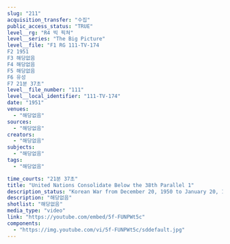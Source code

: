 ```yaml
---
slug: "211"
acquisition_transfer: "수집"
public_access_status: "TRUE"
level__rg: "R4 빅 픽쳐"
level__series: "The Big Picture"
level__file: "F1 RG 111-TV-174
F2 1951
F3 해당없음
F4 해당없음
F5 해당없음
F6 유성
F7 21분 37초"
level__file_number: "111"
level__local_identifier: "111-TV-174"
date: "1951"
venues: 
  - "해당없음"
sources: 
  - "해당없음"
creators: 
  - "해당없음"
subjects: 
  - "해당없음"
tags: 
  - "해당없음"

time_courts: "21분 37초"
title: "United Nations Consolidate Below the 38th Parallel 1"
description_status: "Korean War from December 20, 1950 to January 20, 1951."
description: "해당없음"
shotlist: "해당없음"
media_type: "video"
link: "https://youtube.com/embed/5f-FUNPWt5c"
components: 
  - "https://img.youtube.com/vi/5f-FUNPWt5c/sddefault.jpg"
---
```

